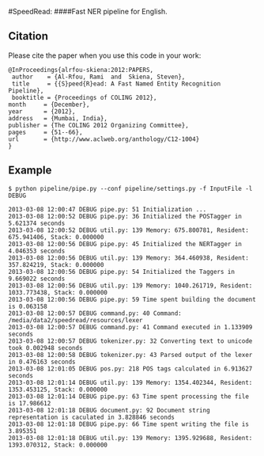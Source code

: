 #SpeedRead:
####Fast NER pipeline for English.



Citation
-------------------------------------
Please cite the paper when you use this code in your work:

    @InProceedings{alrfou-skiena:2012:PAPERS,
     author    = {Al-Rfou, Rami  and  Skiena, Steven},
     title     = {{S}peed{R}ead: A Fast Named Entity Recognition Pipeline},
     booktitle = {Proceedings of COLING 2012},
    month     = {December},
    year      = {2012},
    address   = {Mumbai, India},
    publisher = {The COLING 2012 Organizing Committee},
    pages     = {51--66},
    url       = {http://www.aclweb.org/anthology/C12-1004}
    }




Example
-------------------------------------


    $ python pipeline/pipe.py --conf pipeline/settings.py -f InputFile -l DEBUG

    2013-03-08 12:00:47 DEBUG pipe.py: 51 Initialization ...
    2013-03-08 12:00:52 DEBUG pipe.py: 36 Initialized the POSTagger in      5.621374 seconds
    2013-03-08 12:00:52 DEBUG util.py: 139 Memory: 675.800781, Resident: 675.941406, Stack: 0.000000
    2013-03-08 12:00:56 DEBUG pipe.py: 45 Initialized the NERTagger in      4.046353 seconds
    2013-03-08 12:00:56 DEBUG util.py: 139 Memory: 364.460938, Resident: 357.824219, Stack: 0.000000
    2013-03-08 12:00:56 DEBUG pipe.py: 54 Initialized the Taggers in        9.669022 seconds
    2013-03-08 12:00:56 DEBUG util.py: 139 Memory: 1040.261719, Resident: 1033.773438, Stack: 0.000000
    2013-03-08 12:00:56 DEBUG pipe.py: 59 Time spent building the document is 0.063158
    2013-03-08 12:00:57 DEBUG command.py: 40 Command: /media/data2/speedread/resources/lexer
    2013-03-08 12:00:57 DEBUG command.py: 41 Command executed in 1.133909 seconds
    2013-03-08 12:00:57 DEBUG tokenizer.py: 32 Converting text to unicode took 0.002948 seconds
    2013-03-08 12:00:58 DEBUG tokenizer.py: 43 Parsed output of the lexer in 0.476163 seconds
    2013-03-08 12:01:05 DEBUG pos.py: 218 POS tags calculated in 6.913627 seconds
    2013-03-08 12:01:14 DEBUG util.py: 139 Memory: 1354.402344, Resident: 1353.453125, Stack: 0.000000
    2013-03-08 12:01:14 DEBUG pipe.py: 63 Time spent processing the file is 17.986612
    2013-03-08 12:01:18 DEBUG document.py: 92 Document string representation is caculated in 3.828846 seconds
    2013-03-08 12:01:18 DEBUG pipe.py: 66 Time spent writing the file is 3.895351
    2013-03-08 12:01:18 DEBUG util.py: 139 Memory: 1395.929688, Resident: 1393.070312, Stack: 0.000000
